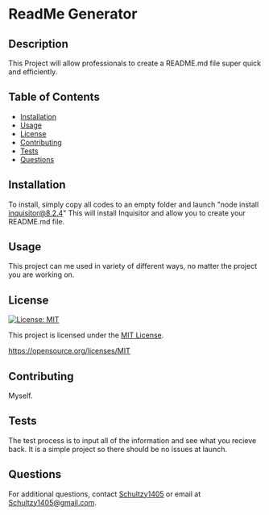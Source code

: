 
  # ReadMe Generator

  ## Description
  This Project will allow professionals to create a README.md file super quick and efficiently.

  ## Table of Contents
  - [Installation](#installation)
  - [Usage](#usage)
  - [License](#license)
  - [Contributing](#contributing)
  - [Tests](#tests)
  - [Questions](#questions)

  ## Installation
  To install, simply copy all codes to an empty folder and launch "node install inquisitor@8.2.4" This will install Inquisitor and allow you to create your README.md file.

  ## Usage
  This project can me used in variety of different ways, no matter the project you are working on.

  ## License
  [![License: MIT](https://img.shields.io/badge/License-MIT-yellow.svg)](https://opensource.org/licenses/MIT)
  


This project is licensed under the [MIT License](https://opensource.org/licenses/MIT).
    
  https://opensource.org/licenses/MIT

  ## Contributing
  Myself.

  ## Tests
  The test process is to input all of the information and see what you recieve back. It is a simple project so there should be no issues at launch.

  ## Questions
  For additional questions, contact [Schultzy1405](https://github.com/Schultzy1405) or email at Schultzy1405@gmail.com.
    